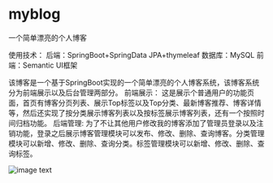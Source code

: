 # myblog
一个简单漂亮的个人博客

使用技术：
        后端：SpringBoot+SpringData JPA+thymeleaf
        数据库：MySQL
        前端：Semantic UI框架
        
该博客是一个基于SpringBoot实现的一个简单漂亮的个人博客系统，该博客系统分为前端展示以及后台管理两部分。
前端展示：
这是展示个普通用户的功能页面，首页有博客分页列表、展示Top标签以及Top分类、最新博客推荐、博客详情等，然后还实现了按分类展示博客列表以及按标签展示博客列表，还有一个按照时间归档功能。
后端管理:
为了不让其他用户修改我的博客添加了管理员登录以及注销功能，登录之后展示博客管理模块可以发布、修改、删除、查询博客。分类管理模块可以新增、修改、删除、查询分类。标签管理模块可以新增、修改、删除、查询标签。


![image text](https://github.com/LSC02/images/blob/master/20200901211532.png)





